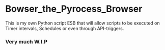 # Bowser_the_Pyrocess_Browser
This is my own Python script ESB that will allow scripts to be executed on Timer intervals, Schedules or even through API-triggers.

### Very much W.I.P
